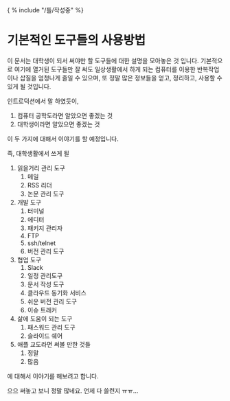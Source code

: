 { % include "/틀/작성중" %}

# 기본적인 도구들의 사용방법

이 문서는 대학생이 되서 써야만 할 도구들에 대한 설명을 모아놓은 것 입니다. 기본적으로 여기에 열거된 도구들만 잘 써도 일상생활에서 하게 되는 컴퓨터를 이용한 반복작업이나 삽질을 엄청나게 줄일 수 있으며, 또 정말 많은 정보들을 얻고, 정리하고, 사용할 수 있게 될 것입니다.

인트로덕션에서 말 하였듯이,

1. 컴퓨터 공학도라면 알았으면 좋겠는 것
2. 대학생이라면 알았으면 좋겠는 것



이 두 가지에 대해서 이야기를 할 예정입니다.

즉, 대학생활에서 쓰게 될

1. 읽을거리 관리 도구
   1. 메일
   2. RSS 리더
   3. 논문 관리 도구
2. 개발 도구
   1. 터미널
   2. 에디터
   3. 패키지 관리자
   4. FTP
   5. ssh/telnet
   6. 버전 관리 도구
3. 협업 도구
   1. Slack
   2. 일정 관리도구
   3. 문서 작성 도구
   4. 클라우드 동기화 서비스
   5. 쉬운 버전 관리 도구
   6. 이슈 트래커
4. 삶에 도움이 되는 도구
   1. 패스워드 관리 도구
   2. 슬라이드 쉐어
5. 애플 교도라면 써볼 만한 것들
   1. 정말
   2. 많음

에 대해서 이야기를 해보려고 합니다. 

으으 써놓고 보니 정말 많네요. 언제 다 쓸련지 ㅠㅠ...
